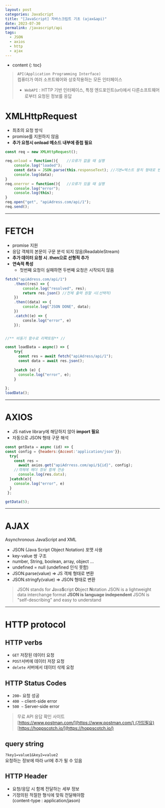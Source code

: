 ```yaml
---
layout: post
categories: JavaScript
title: "[JavaScript] 자바스크립트 기초 (ajax&api)"
date: 2023-07-30
permalink: /javascript/api
tags:
  - JSON
  - axios
  - http
  - ajax
---
```

* content
{: toc}


<!--more-->



> `API(Application Programming Interface)`  
> 컴퓨터가 여러 소프트웨어와 상호작용하는 모든 인터페이스
> 
> - `WebAPI` : HTTP 기반 인터페이스, 특정 엔드포인트(url)에서 다른소프트웨어로부터 요청된 정보를 응답


# XMLHttpRequest

- 최초의 요청 방식
- promise를 지원하지 않음
- **추가 요청시 onload 메소드 내부에 중첩 필요**

```js
const req = new XMLHttpRequest();

req.onload = function(){	//오류가 없을 때 실행
	console.log("loaded");
  	const data = JSON.parse(this.responseText); //기본=텍스트 뭉치 형태로 반환, js 객체로 변환 필요
  	console.log(data);
}
req.onerror = function(){	//오류가 있을 때 실행
	console.log("error");
  	console.log(this);		
}
req.open("get", "apiAdress.com/api/1");
req.send();
```

  
---

# FETCH

- promise 지원
- 응답 객체의 본문이 구문 분석 되지 않음(ReadableStream)
- **추가 데이터 요청 시 .then으로 선형적 추가**
- **연속적 특성** 
	- 첫번째 요청이 실패하면 두번째 요청은 시작되지 않음

```js
fetch("apiAdress.com/api/1")
	.then((res) => {
  		console.log("resolved", res);
  		return res.json() //전체 출력 원할 시(선택적)
	})
	.then((data) => {
  		console.log("JSON DONE", data);
	})	 
    .catch((e) => {
		consle.log("error", e)
	});


//** 비동기 함수로 리팩토링** //

const loadData = async() => {
	try{
      const res = await fetch("apiAdress/api/1");
      const data = await res.json();
      
    }catch (e) {
      console.log("error", e);
    }
  
};
loadData();
```

  
---
# AXIOS

- JS native library에 해당하지 않아 **import 필요**
- 자동으로 JSON 형태 구문 해석

```js
const getData = async (id) => { 
const config = {headers:{Acceot:'application/json'}};
  try{
  	const res = 
      await axios.get("apiAdrress.com/api/${id}", config);
    //객체에 헤더 정보 함께 전송
      console.log(res.data);
  }catch(e){
    console.log("error", e)
  } 
 };

getData(5);
```

  

---

# AJAX

Asynchronous JavaScript and XML

- <span style='color:var(--mk-color-red)'>JSON (Java Script Object Notation) 포맷 사용</span>
- key-value 쌍 구조
- number, String, boolean, array, object ...
- undefined = null (undefined 인식 못함)
- JSON.parse(value) => JS 객체 형태로 변환
- JSON.stringfy(value) => JSON 형태로 변환


> JSON stands for **J**ava**S**cript **O**bject **N**otation
> JSON is a lightweight data interchange format
> **JSON is language independent**
> JSON is "self-describing" and easy to understand



---

# HTTP protocol
## HTTP verbs

- `GET` 저장된 데이터 요청
- `POST`서버에 데이터 저장 요청
- `delete` 서버에서 데이터 삭제 요청
  

## HTTP Status Codes

- `200~` 요청 성공
- `400 ~` client-side error
- `500 ~` Server-side error

> 무료 API 응답 확인 사이트  
> [https://www.postman.com/](https://www.postman.com/) (가입필요)  
> [https://hoppscotch.io/](https://hoppscotch.io/)


## query string

`?key1=value1&key2=value2`  
요청하는 정보에 따라 url에 추가 될 수 있음

## HTTP Header

- 요청/응답 시 함께 전달하는 세부 정보
- 기정의된 적절한 형식에 맞춰 전달해야함  
    (content-type : application/jason)



